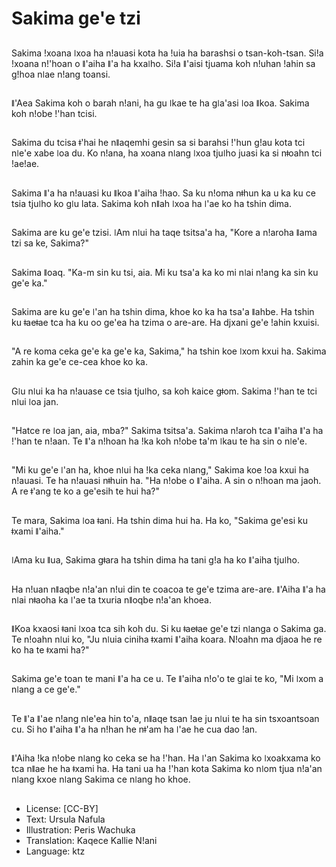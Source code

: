 # Sakima ge'e tzi

##
Sakima ǃxoana ǀxoa ha nǃauasi kota ha ǃuia ha barashsi o tsan-koh-tsan. Siǃa ǃxoana nǃ'hoan o ǁ'aiha ǁ'a ha kxaǀho. Siǃa ǁ'aisi tjuama koh nǃuhan ǃahin sa gǃhoa nǀae nǃang toansi.

##
ǁ'Aea Sakima koh o barah nǃani, ha gu ǀkae te ha gǀa'asi ǀoa ǁkoa. Sakima koh nǃobe ǃ'han tcisi.

##
Sakima du tcisa ǂ'hai he nǁaqemhi gesin sa si barahsi ǃ'hun gǃau kota tci nǀe'e xabe ǀoa du. Ko nǃana, ha xoana nǀang ǀxoa tjuǀho juasi ka si nǂoahn tci ǃaeǃae.

##
Sakima ǁ'a ha nǃauasi ku ǁkoa ǁ'aiha ǃhao. Sa ku nǃoma nǂhun ka u ka ku ce tsia tjuǀho ko gǀu lata. Sakima koh nǁah ǀxoa ha ǀ'ae ko ha tshin dima.

##
Sakima are ku ge'e tzisi. ǀAm nǀui ha taqe tsitsa'a ha, "Kore a nǃaroha ǁama tzi sa ke, Sakima?"

##
Sakima ǁoaq. "Ka-m sin ku tsi, aia. Mi ku tsa'a ka ko mi nǀai nǃang ka sin ku ge'e ka."

##
Sakima are ku ge'e ǀ'an ha tshin dima, khoe ko ka ha tsa'a ǁahbe. Ha tshin ku ǂaeǂae tca ha ku oo ge'ea ha tzima o are-are. Ha djxani ge'e ǃahin kxuisi.

##
"A re koma ceka ge'e ka ge'e ka, Sakima," ha tshin koe ǀxom kxui ha. Sakima zahin ka ge'e ce-cea khoe ko ka.

##
Gǀu nǀui ka ha nǃauase ce tsia tjuǀho, sa koh kaice gǂom. Sakima ǃ'han te tci nǀui ǀoa jan.

##
"Hatce re ǀoa jan, aia, mba?" Sakima tsitsa'a. Sakima nǃaroh tca ǁ'aiha ǁ'a ha ǃ'han te nǃaan. Te ǁ'a nǃhoan ha ǃka koh nǃobe ta'm ǀkau te ha sin o nǀe'e.

##
"Mi ku ge'e ǀ'an ha, khoe nǀui ha ǃka ceka nǀang," Sakima koe ǃoa kxui ha nǃauasi. Te ha nǃauasi nǂhuin ha. "Ha nǃobe o ǁ'aiha. A sin o nǃhoan ma jaoh. A re ǂ'ang te ko a ge'esih te hui ha?"

##
Te mara, Sakima ǀoa ǂani. Ha tshin dima hui ha. Ha ko, "Sakima ge'esi ku ǂxami ǁ'aiha."

##
ǀAma ku ǁua, Sakima gǂara ha tshin dima ha tani gǃa ha ko ǁ'aiha tjuǀho.

##
Ha nǃuan nǁaqbe nǃa'an nǃui din te coacoa te ge'e tzima are-are. ǁ'Aiha ǁ'a ha nǀai nǂaoha ka ǀ'ae ta txuria nǁoqbe nǃa'an khoea.

##
ǁKoa kxaosi ǂani ǀxoa tca sih koh du. Si ku ǂaeǂae ge'e tzi nǀanga o Sakima ga. Te nǃoahn nǀui ko, "Ju nǀuia ciniha ǂxami ǁ'aiha koara. Nǃoahn ma djaoa he re ko ha te ǂxami ha?"

##
Sakima ge'e toan te mani ǁ'a ha ce u. Te ǁ'aiha nǃo'o te gǀai te ko, "Mi ǀxom a nǀang a ce ge'e."

##
Te ǁ'a ǁ'ae nǃang nǀe'ea hin to'a, nǁaqe tsan ǃae ju nǀui te ha sin tsxoantsoan cu. Si ho ǁ'aiha ǁ'a ha nǃhan he nǂ'am ha ǀ'ae he cua dao ǃan.

##
ǁ'Aiha ǃka nǃobe nǀang ko ceka se ha ǃ'han. Ha ǀ'an Sakima ko ǀxoakxama ko tca nǁae he ha ǂxami ha. Ha tani ua ha ǃ'han kota Sakima ko nǀom tjua nǃa'an nǀang kxoe nǀang Sakima ce nǀang ho khoe.

##
* License: [CC-BY]
* Text: Ursula Nafula
* Illustration: Peris Wachuka
* Translation: Kaqece Kallie N!ani
* Language: ktz
